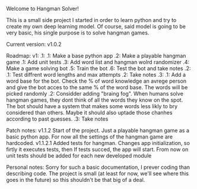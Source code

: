 Welcome to Hangman Solver!

This is a small side project I started in order to learn python and try to create my own deep learning model. Of course, said model is going to be very basic, his single purpose is to solve hangman games.

Current version: v1.0.2

Roadmap:
  v1:
    .1:
      .1: Make a base python app
      .2: Make a playable hangman game
        .1: Add unit tests
      .3: Add word list and hangman wolrd randomizer
      .4: Make a game solving bot
      .5: Train the bot
      .6: Test the bot and take notes
    .2:
      .1: Test diffrent word lengths and max attempts
      .2: Take notes
    .3:
      .1: Add a word base for the bot. Check the % of word knowledge an avrege person and give the bot acces to the same % of the word base. The words will be picked randomly
      .2: Considder adding "braing fog". When humans solve hangman games, they dont think of all the words they know on the spot. The bot should have a system that makes some words less likly to bry considered than others. Maybe it should also uptade those chanhes according to past guesses.
      .3: Take notes

Patch notes:
  v1.1.2
    Start of the project. Just a playable hangman game as a basic python app. For now all the settings of the hangman game are hardcoded.
  v1.1.2.1
    Added tests for hangman. Changes app initialization, so firtly it executes tests, then If tests succed, the app will start. From now on unit tests should be added for each new developed module

Personal notes:
    Sorry for such a basic documentation, I prever coding than describing code. The project is small (at least for now, we'll see where this goes in the future) so this shouldn't be that big of a deal.

    
